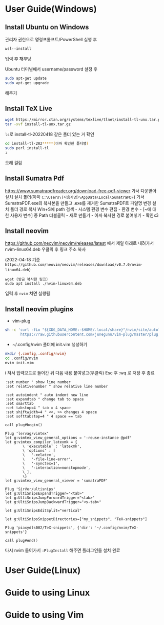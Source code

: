 User Guide(Windows)
===================

Install Ubuntu on Windows
-------------------------
관리자 권한으로 명령프롬프트/PowerShell 실행 후
```powershell
wsl--install
```
입력 후 재부팅

Ubuntu 터미널에서 username/password 설정 후
```sh
sudo apt-get update
sudo apt-get upgrade
```
해주기

<!--
https://docs.microsoft.com/ko-kr/windows/wsl/install

Error Messages
--------------
+ `WSL optional component is not enabled`
  - 제어판-프로그램-windows 기능 켜기/끄기-Linux용 Windows 하위 시스템 체크 후 확인 및 재부팅
+ `Error: 0x800701bc WSL 2?????????https://aka.ms/wsl2kernel??????`
  - https://docs.microsoft.com/ko-kr/windows/wsl/install-manual 의 4번 항목에 있는 Linux 커널 업데이트 패키지를 다운받아 설치
-->

Install TeX Live
----------------
```sh
wget https://mirror.ctan.org/systems/texlive/tlnet/install-tl-unx.tar.gz
tar -xvf install-tl-unx.tar.gz
```
`ls`로 install-tl-20220418 같은 폴더 있는 거 확인
```sh
cd install-tl-202*****(아까 확인한 폴더명)
sudo perl install-tl
i
```
오래 걸림

Install Sumatra Pdf
-------------------
https://www.sumatrapdfreader.org/download-free-pdf-viewer 가서 다운받아 설치
설치 폴더(아마 `C:\Users\(사용자명)\AppData\Local\SumatraPDF`) 가서 SumatraPDF.exe의 복사본을 만들고 .exe를 제거한 SumatraPDF로 파일명 변경
설치 폴더 경로 복사
Win+S에 path 검색 - 시스템 환경 변수 편집 - 환경 변수 - [~에 대한 사용자 변수] 중 Path 더블클릭 - 새로 만들기 - 아까 복사한 경로 붙여넣기 - 확인x3



Install neovim
--------------
https://github.com/neovim/neovim/releases/latest
에서 제일 아래로 내려가서 nvim-linux64.deb 우클릭 후 링크 주소 복사

(2022-04-18 기준 `https://github.com/neovim/neovim/releases/download/v0.7.0/nvim-linux64.deb`)

```
wget (방금 복사한 링크)
sudo apt install ./nvim-linux64.deb
```
입력 후 `nvim` 치면 실행됨

Install neovim plugins
----------------------
+ vim-plug
```sh
sh -c 'curl -fLo "${XDG_DATA_HOME:-$HOME/.local/share}"/nvim/site/autoload/plug.vim --create-dirs \
       https://raw.githubusercontent.com/junegunn/vim-plug/master/plug.vim'
```

+ ~/.config/nvim 폴더에 init.vim 생성하기
```sh
mkdir {.config,.config/nvim}
cd .config/nvim
nvim init.vim
```

i 쳐서 입력모드로 들어간 뒤 다음 내용 붙여넣고(우클릭) Esc 후 :wq 로 저장 후 종료
```vim
:set number " show line number
:set relativenumber " show relative line number

:set autoindent " auto indent new line
:set expandtab " change tab to space
:set smarttab
:set tabstop=4 " tab = 4 space
:set shiftwidth=4 " <<, >> changes 4 space
:set softtabstop=4 " 4 space == tab

call plug#begin()

Plug 'lervag/vimtex'
let g:vimtex_view_general_options = '-reuse-instance @pdf'
let g:vimtex_compiler_latexmk = {
        \ 'executable' : 'latexmk',
        \ 'options' : [
        \   '-xelatex',
        \   '-file-line-error',
        \   '-synctex=1',
        \   '-interaction=nonstopmode',
        \ ],
        \}
let g:vimtex_view_general_viewer = 'sumatraPDF'
    
Plug 'SirVer/ultisnips'
let g:UltiSnipsExpandTrigger="<tab>"
let g:UltiSnipsJumpForwardTrigger="<tab>"
let g:UltiSnipsJumpBackwardTrigger="<s-tab>"

let g:UltiSnipsEditSplit="vertical"

let g:UltiSnipsSnippetDirectories=["my_snippets", "TeX-snippets"]

Plug 'piaxydls002/TeX-snippets', {'dir': '~/.config/nvim/TeX-snippets'}

call plug#end()
```

다시 nvim 들어가서 `:PlugInstall` 해주면 플러그인들 설치 완료



User Guide(Linux)
=================

Guide to using Linux
====================

Guide to using Vim
==================
